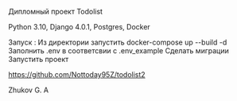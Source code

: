 Дипломный проект Todolist

Python 3.10, Django 4.0.1, Postgres, Docker

Запуск : Из директории запустить 
docker-compose up --build -d 
Заполнить .env в соответсвии с .env_example Сделать миграции Запустить проект

https://github.com/Nottoday95Z/todolist2

Zhukov G. A